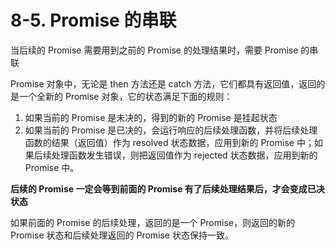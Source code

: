 # 8-5. Promise 的串联

当后续的 Promise 需要用到之前的 Promise 的处理结果时，需要 Promise 的串联

Promise 对象中，无论是 then 方法还是 catch 方法，它们都具有返回值，返回的是一个全新的 Promise 对象，它的状态满足下面的规则：

1. 如果当前的 Promise 是未决的，得到的新的 Promise 是挂起状态
2. 如果当前的 Promise 是已决的，会运行响应的后续处理函数，并将后续处理函数的结果（返回值）作为 resolved 状态数据，应用到新的 Promise 中；如果后续处理函数发生错误，则把返回值作为 rejected 状态数据，应用到新的 Promise 中。

**后续的 Promise 一定会等到前面的 Promise 有了后续处理结果后，才会变成已决状态**

如果前面的 Promise 的后续处理，返回的是一个 Promise，则返回的新的 Promise 状态和后续处理返回的 Promise 状态保持一致。
